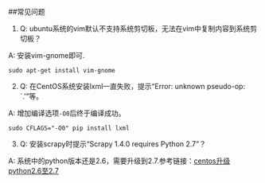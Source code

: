 ##常见问题
1. Q: ubuntu系统的vim默认不支持系统剪切板，无法在vim中复制内容到系统剪切板？

  A: 安装vim-gnome即可.  
```
sudo apt-get install vim-gnome
```
2. Q: 在CentOS系统安装lxml一直失败，提示“Error: unknown pseudo-op: `.'”等。
  
  A: 增加编译选项`-O0`后终于编译成功。
```
sudo CFLAGS="-O0" pip install lxml
```

3. Q: 安装scrapy时提示“Scrapy 1.4.0 requires Python 2.7”？
  
  A: 系统中的python版本还是2.6，需要升级到2.7.参考链接：[centos升级python2.6至2.7](https://zhuanlan.zhihu.com/p/22008289)
